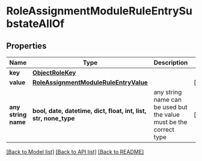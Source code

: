 # RoleAssignmentModuleRuleEntrySubstateAllOf


## Properties
Name | Type | Description | Notes
------------ | ------------- | ------------- | -------------
**key** | [**ObjectRoleKey**](ObjectRoleKey.md) |  | 
**value** | [**RoleAssignmentModuleRuleEntryValue**](RoleAssignmentModuleRuleEntryValue.md) |  | [optional] 
**any string name** | **bool, date, datetime, dict, float, int, list, str, none_type** | any string name can be used but the value must be the correct type | [optional]

[[Back to Model list]](../README.md#documentation-for-models) [[Back to API list]](../README.md#documentation-for-api-endpoints) [[Back to README]](../README.md)


